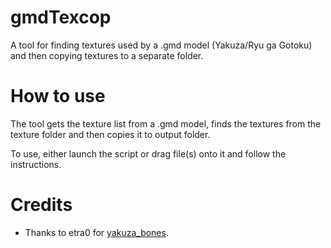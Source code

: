 # gmdTexcop
A tool for finding textures used by a .gmd model (Yakuza/Ryu ga Gotoku) and then copying textures to a separate folder.

# How to use

The tool gets the texture list from a .gmd model, finds the textures from the texture folder and then copies it to output folder. 

To use, either launch the script or drag file(s) onto it and follow the instructions.

# Credits
* Thanks to etra0 for [yakuza_bones](https://github.com/etra0/yakuza_bones).
